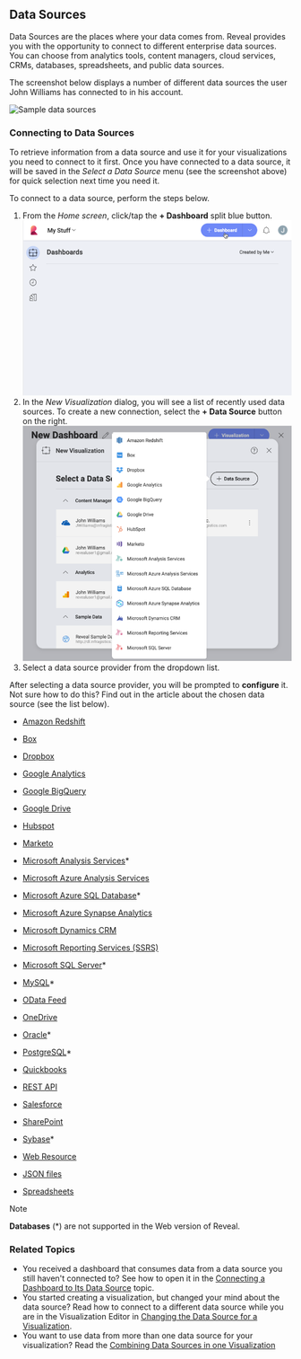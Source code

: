 ## Data Sources


Data Sources are the places where your data comes from. Reveal provides
you with the opportunity to connect to different enterprise data sources. You can choose from analytics tools, content managers, cloud services, CRMs,
databases, spreadsheets, and public data sources.

The screenshot below displays a number of different data sources the user John Williams has connected to in his account.

![Sample data sources](images/sample-data-sources-screen.png)

### Connecting to Data Sources

To retrieve information from a data source and use it for your visualizations you need to connect to it first. Once you have connected to a data source, it will be saved in the _Select a Data Source_ menu (see the screenshot above) for quick selection next time you need it.

To connect to a data source, perform the steps below.  

1. From the *Home screen*, click/tap the **+ Dashboard** split blue button.
   ![Reveal's home screen](images/start-creating-dashboard-data-source.png)
2. In the _New Visualization_ dialog, you will see a list of recently used data sources. To create a new connection, select the **+ Data Source** button on the right.
   ![Available data sources when creating a new visualization](images/creating-new-visualization.png)
3. Select a data source provider from the dropdown list.

After selecting a data source provider, you will be prompted to **configure** it. Not sure how to do this? Find out in the article about the chosen data source (see the list below).

   - [Amazon Redshift](~/en/datasources/supported-data-sources/redshift.md)

   - [Box](~/en/datasources/supported-data-sourcesbox.md)

   - [Dropbox](~/en/datasources/supported-data-sources/dropbox.md)

   - [Google Analytics](~/en/datasources/supported-data-sources/google-analytics.md)

   - [Google BigQuery](~/en/datasources/supported-data-sources/google-bigquery.md)

   - [Google Drive](~/en/datasources/supported-data-sources/google-drive.md)
  
   - [Hubspot](~/en/datasources/supported-data-sources/hubspot.md)
  
   - [Marketo](~/en/datasources/supported-data-sources/marketo.md)

   - [Microsoft Analysis Services](~/en/datasources/supported-data-sources/microsoft-analysis-services/configuring-microsoft-analysis-services.md)*
  
   - [Microsoft Azure Analysis Services](~/en/datasources/supported-data-sources/microsoft-azure-analysis-services.md)

   - [Microsoft Azure SQL Database](~/en/datasources/supported-data-sources/azure-sql.md)*
  
   - [Microsoft Azure Synapse Analytics](~/en/datasources/supported-data-sources/microsoft-azure-synapse-analytics.md)

   - [Microsoft Dynamics CRM](~/en/datasources/supported-data-sources/microsoft-dynamics-crm.md)

   - [Microsoft Reporting Services (SSRS)](~/en/datasources/supported-data-sources/microsoft-reporting-services.md)

   - [Microsoft SQL Server](~/en/datasources/supported-data-sources/microsoft-sql-server.md)*

   - [MySQL](~/en/datasources/supported-data-sources/mysql.md)*

   - [OData Feed](~/en/datasources/supported-data-sources/odata-feed.md)

   - [OneDrive](~/en/datasources/supported-data-sources/onedrive.md)

   - [Oracle](~/en/datasources/supported-data-sources/oracle.md)*

   - [PostgreSQL](~/en/datasources/supported-data-sources/postgresql.md)*
  
   - [Quickbooks](~/en/datasources/supported-data-sources/quickbooks.md) 

   - [REST API](~/en/datasources/supported-data-sources/rest-api.md)

   - [Salesforce](~/en/datasources/supported-data-sources/salesforce.md)

   - [SharePoint](~/en/datasources/supported-data-sources/sharepoint.md)

   - [Sybase](~/en/datasources/supported-data-sources/sybase.md)*

   - [Web Resource](~/en/datasources/supported-data-sources/web-resource.md)

   - [JSON files](~/en/datasources/working-files/working-with-json-files.md)
   - [Spreadsheets]((~/en/datasources/working-files/working-with-spreadsheets.md))

>[!NOTE]
> **Databases** (*) are not supported in the Web version of Reveal.

### Related Topics 

- You received a dashboard that consumes data from a data source you still haven't connected to? See how to open it in the [Connecting a Dashboard to Its Data Source](connect-dashboard-to-data-source.md) topic. 
- You started creating a visualization, but changed your mind about the data source? Read how to connect to a different data source while you are in the Visualization Editor in [Changing the Data Source for a Visualization](changing-data-source-visualization.md).
- You want to use data from more than one data source for your visualization? Read the [Combining Data Sources in one Visualization](data-blending.md)